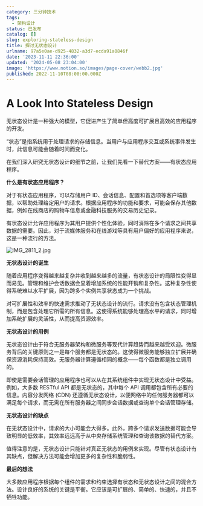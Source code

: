 ```yaml
---
category: 三分钟技术
tags:
  - 架构设计
status: 已发布
catalog: []
slug: exploring-stateless-design
title: 探讨无状态设计
urlname: 97a5e0ae-d925-4832-a3d7-ecda91a0846f
date: '2023-11-11 22:36:00'
updated: '2024-05-08 23:04:00'
image: 'https://www.notion.so/images/page-cover/webb2.jpg'
published: 2022-11-10T08:00:00.000Z
---
```


# **A Look Into Stateless Design**


无状态设计是一种强大的模型，它促进产生了简单但高度可扩展且高效的应用程序的开发。


“状态”是指系统用于处理请求的存储信息。当用户与应用程序交互或系统事件发生时，此信息可能会随着时间而变化。


在我们深入研究无状态设计的细节之前，让我们先看一下替代方案——有状态应用程序。


**什么是有状态应用程序？**


对于有状态应用程序，可以存储用户 ID、会话信息、配置和首选项等客户端数据，以帮助处理给定用户的请求。根据应用程序的功能和要求，可能会保存其他数据，例如在线商店的购物车信息或金融科技服务的交易历史记录。


有状态设计允许应用程序为其用户提供个性化体验，同时消除在多个请求之间共享数据的需要。因此，对于流媒体服务和在线游戏等具有用户偏好的应用程序来说，这是一种流行的方法。


![IMG_2811_2.jpg](https://r2.ithuo.net/elog-image/66d84fb6c39854dfc1f63f7fa39e6610.jpg)


**无状态设计的诞生**


随着应用程序变得越来越复杂并收到越来越多的流量，有状态设计的局限性变得显而易见。管理和维护会话数据会显着增加系统的性能开销和复杂性。这种复杂性使得系统难以水平扩展，因为跨多个实例共享状态成为一个挑战。


对可扩展性和效率的快速需求推动了无状态设计的流行。请求没有包含状态管理机制，而是包含处理它所需的所有信息。这使得系统能够处理高水平的请求，同时增加系统扩展的灵活性，从而提高资源效率。


**无状态设计的用例**


无状态设计由于符合无服务器架构和微服务等现代计算趋势而越来越受欢迎。微服务背后的关键原则之一是每个服务都是无状态的。这使得微服务能够独立扩展并确保资源消耗保持高效。无服务器计算遵循相同的概念——每个函数都是独立调用的。


即使是需要会话管理的应用程序也可以从在其系统组件中实现无状态设计中受益。例如，大多数 RESTful API 都是无状态的，其中每个 API 调用都包含所有必要的信息。内容分发网络 (CDN) 还遵循无状态设计，以便网络中的任何服务器都可以满足每个请求，而无需在所有服务器之间同步会话数据或查询单个会话管理存储。


**无状态设计的缺点**


在无状态设计中，请求的大小可能会大得多。此外，跨多个请求发送数据可能会导致明显的低效率，其效率远远高于从中央存储系统管理和查询该数据的替代方案。


值得注意的是，无状态设计只能针对真正无状态的用例来实现。尽管有状态设计有其缺点，但解决方法可能会增加更多的复杂性和脆弱性。


**最后的想法**


大多数应用程序根据每个组件的需求和约束选择有状态和无状态设计之间的混合方法。设计良好的系统的关键是平衡。它应该是可扩展的、简单的、快速的，并且不牺牲功能。

